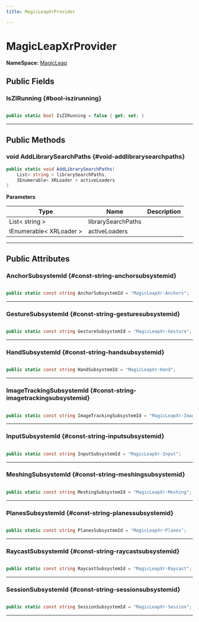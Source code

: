 ```yaml
---
title: MagicLeapXrProvider

---
```


# MagicLeapXrProvider



**NameSpace:** 
[MagicLeap](/unity-api/api/UnityEngine.XR.MagicLeap/UnityEngine.XR.MagicLeap.md) 








## Public Fields

### IsZIRunning {#bool-iszirunning}

```csharp

public static bool IsZIRunning = false { get; set; }

```






-----------

## Public Methods

### void AddLibrarySearchPaths {#void-addlibrarysearchpaths}

```csharp
public static void AddLibrarySearchPaths(
    List< string > librarySearchPaths,
    IEnumerable< XRLoader > activeLoaders
)
```


**Parameters**

| Type | Name  | Description  | 
|--|--|--|
| List&lt; string &gt; |librarySearchPaths||
| IEnumerable&lt; XRLoader &gt; |activeLoaders||






-----------

## Public Attributes

### AnchorSubsystemId {#const-string-anchorsubsystemid}

```csharp

public static const string AnchorSubsystemId = "MagicLeapXr-Anchors";

```






-----------

### GestureSubsystemId {#const-string-gesturesubsystemid}

```csharp

public static const string GestureSubsystemId = "MagicLeapXr-Gesture";

```






-----------

### HandSubsystemId {#const-string-handsubsystemid}

```csharp

public static const string HandSubsystemId = "MagicLeapXr-Hand";

```






-----------

### ImageTrackingSubsystemId {#const-string-imagetrackingsubsystemid}

```csharp

public static const string ImageTrackingSubsystemId = "MagicLeapXr-ImageTracking";

```






-----------

### InputSubsystemId {#const-string-inputsubsystemid}

```csharp

public static const string InputSubsystemId = "MagicLeapXr-Input";

```






-----------

### MeshingSubsystemId {#const-string-meshingsubsystemid}

```csharp

public static const string MeshingSubsystemId = "MagicLeapXr-Meshing";

```






-----------

### PlanesSubsystemId {#const-string-planessubsystemid}

```csharp

public static const string PlanesSubsystemId = "MagicLeapXr-Planes";

```






-----------

### RaycastSubsystemId {#const-string-raycastsubsystemid}

```csharp

public static const string RaycastSubsystemId = "MagicLeapXr-Raycast";

```






-----------

### SessionSubsystemId {#const-string-sessionsubsystemid}

```csharp

public static const string SessionSubsystemId = "MagicLeapXr-Session";

```






-----------

